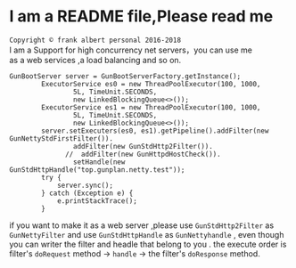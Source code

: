 # I am a README file,Please read me<br>
`Copyright © frank albert personal 2016-2018` <br>
I am a Support for high concurrency net servers，you can use me<br>
as a web services ,a load balancing and so on.<br>


```
GunBootServer server = GunBootServerFactory.getInstance();
        ExecutorService es0 = new ThreadPoolExecutor(100, 1000,
                5L, TimeUnit.SECONDS,
                new LinkedBlockingQueue<>());
        ExecutorService es1 = new ThreadPoolExecutor(100, 1000,
                5L, TimeUnit.SECONDS,
                new LinkedBlockingQueue<>());
        server.setExecuters(es0, es1).getPipeline().addFilter(new GunNettyStdFirstFilter()).
                addFilter(new GunStdHttp2Filter()).
              //  addFilter(new GunHttpdHostCheck()).
                setHandle(new GunStdHttpHandle("top.gunplan.netty.test"));
        try {
            server.sync();
        } catch (Exception e) {
            e.printStackTrace();
        }
 ```
 if you want to make it as a web server ,please use `GunStdHttp2Filter` as `GunNettyFilter` and use `GunStdHttpHandle` as `GunNettyhandle` ,
 even though you can writer the filter and headle that belong to you .
 the execute order is filter's `doRequest` method -> `handle` -> the filter's `doResponse` method.